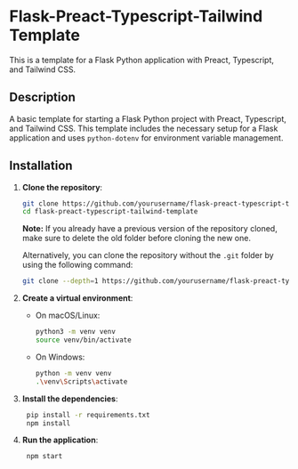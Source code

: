 # Flask-Preact-Typescript-Tailwind Template

This is a template for a Flask Python application with Preact, Typescript, and Tailwind CSS.

## Description

A basic template for starting a Flask Python project with Preact, Typescript, and Tailwind CSS. This template includes the necessary setup for a Flask application and uses `python-dotenv` for environment variable management.

## Installation

1. **Clone the repository**:

   ```sh
   git clone https://github.com/yourusername/flask-preact-typescript-tailwind-template.git
   cd flask-preact-typescript-tailwind-template
   ```

   **Note:** If you already have a previous version of the repository cloned, make sure to delete the old folder before cloning the new one.

   Alternatively, you can clone the repository without the `.git` folder by using the following command:

   ```sh
   git clone --depth=1 https://github.com/yourusername/flask-preact-typescript-tailwind-template.git
   ```

2. **Create a virtual environment**:

   - On macOS/Linux:

     ```sh
     python3 -m venv venv
     source venv/bin/activate
     ```

   - On Windows:

     ```sh
     python -m venv venv
     .\venv\Scripts\activate
     ```

3. **Install the dependencies**:

   ```sh
    pip install -r requirements.txt
    npm install
    ```

4. **Run the application**:

   ```sh
    npm start
    ```
